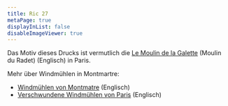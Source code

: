 ```yaml
---
title: Ric 27
metaPage: true
displayInList: false
disableImageViewer: true
---
```


Das Motiv dieses Drucks ist vermutlich die [Le Moulin de la Galette](https://en.wikipedia.org/wiki/Moulin_de_la_Galette) (Moulin du Radet) (Englisch) in Paris.

Mehr über Windmühlen in Montmartre:
* [Windmühlen von Montmatre](https://frenchmoments.eu/windmills-of-montmartre-paris/) (Englisch)
* [Verschwundene Windmühlen von Paris](https://www.solosophie.com/lost-paris-windmills/) (Englisch)
